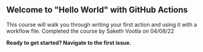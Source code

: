## Welcome to "Hello World" with GitHub Actions

This course will walk you through writing your first action and using it with a workflow file. 
Completed the course by Saketh Vootla on 04/08/22

**Ready to get started? Navigate to the first issue.**
